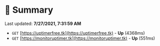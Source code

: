 # 📖 Summary
Last updated: **7/27/2021, 7:31:59 AM**

- `GET` [https://uptimerfree.tk](https://uptimerfree.tk) - **Up** (4368ms)
- `GET` [https://monitoruptimer.tk](https://monitoruptimer.tk) - **Up** (551ms)
